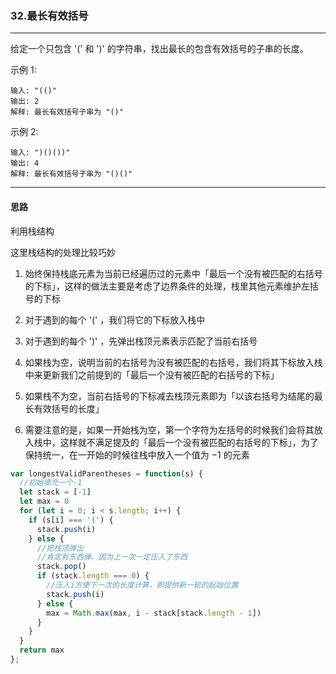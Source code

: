 ### 32.最长有效括号

---

给定一个只包含 '(' 和 ')' 的字符串，找出最长的包含有效括号的子串的长度。

示例 1:
```
输入: "(()"
输出: 2
解释: 最长有效括号子串为 "()"
```
示例 2:
```
输入: ")()())"
输出: 4
解释: 最长有效括号子串为 "()()"
```
---

#### 思路

利用栈结构

这里栈结构的处理比较巧妙

1. 始终保持栈底元素为当前已经遍历过的元素中「最后一个没有被匹配的右括号的下标」，这样的做法主要是考虑了边界条件的处理，栈里其他元素维护左括号的下标

2. 对于遇到的每个 '(' ，我们将它的下标放入栈中

3. 对于遇到的每个 ')' ，先弹出栈顶元素表示匹配了当前右括号

4. 如果栈为空，说明当前的右括号为没有被匹配的右括号，我们将其下标放入栈中来更新我们之前提到的「最后一个没有被匹配的右括号的下标」

5. 如果栈不为空，当前右括号的下标减去栈顶元素即为「以该右括号为结尾的最长有效括号的长度」

6. 需要注意的是，如果一开始栈为空，第一个字符为左括号的时候我们会将其放入栈中，这样就不满足提及的「最后一个没有被匹配的右括号的下标」，为了保持统一，在一开始的时候往栈中放入一个值为 −1 的元素

``` js
var longestValidParentheses = function(s) {
  //初始填充一个-1
  let stack = [-1]
  let max = 0
  for (let i = 0; i < s.length; i++) {
    if (s[i] === '(') {
      stack.push(i)
    } else {
      //把栈顶弹出
      //肯定有东西弹，因为上一次一定压入了东西
      stack.pop()
      if (stack.length === 0) {
        //压入i方便下一次的长度计算，即提供新一轮的起始位置
        stack.push(i)
      } else {
        max = Math.max(max, i - stack[stack.length - 1])
      }
    }
  }
  return max
};
```
